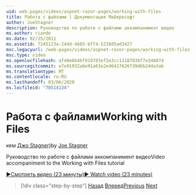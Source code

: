 ```yaml
---
uid: web-pages/videos/aspnet-razor-pages/working-with-files
title: Работа с файлами | Документация Майкрософт
author: JoeStagner
description: Руководство по работе с файлами аккомпанимент видео
ms.author: riande
ms.date: 02/25/2011
ms.assetid: 7245123a-244d-4665-bff4-5238d5ad3427
msc.legacyurl: /web-pages/videos/aspnet-razor-pages/working-with-files
msc.type: video
ms.openlocfilehash: af40e6b4bf919783ef2e3cc1118783bf7e346074
ms.sourcegitcommit: e7e91932a6e91a63e2e46417626f39d6b244a3ab
ms.translationtype: MT
ms.contentlocale: ru-RU
ms.lasthandoff: 03/06/2020
ms.locfileid: "78514134"
---
```

# <a name="working-with-files"></a><span data-ttu-id="fa7e7-103">Работа с файлами</span><span class="sxs-lookup"><span data-stu-id="fa7e7-103">Working with Files</span></span>

<span data-ttu-id="fa7e7-104">кем [Джо Stagner)](https://github.com/JoeStagner)</span><span class="sxs-lookup"><span data-stu-id="fa7e7-104">by [Joe Stagner](https://github.com/JoeStagner)</span></span>

<span data-ttu-id="fa7e7-105">Руководство по работе с файлами аккомпанимент видео</span><span class="sxs-lookup"><span data-stu-id="fa7e7-105">Video accompaniment to the Working with Files tutorial</span></span>

[<span data-ttu-id="fa7e7-106">&#9654;Смотреть видео (23 минуты)</span><span class="sxs-lookup"><span data-stu-id="fa7e7-106">&#9654; Watch video (23 minutes)</span></span>](https://channel9.msdn.com/Blogs/ASP-NET-Site-Videos/working-with-files)

> [!div class="step-by-step"]
> <span data-ttu-id="fa7e7-107">[Назад](displaying-data-in-a-chart-part-2.md)
> [Вперед](working-with-images.md)</span><span class="sxs-lookup"><span data-stu-id="fa7e7-107">[Previous](displaying-data-in-a-chart-part-2.md)
[Next](working-with-images.md)</span></span>
